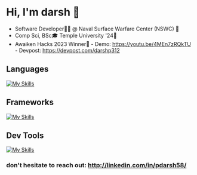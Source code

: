 # Hi, I'm darsh 👋
 *  Software Developer👨‍💻 @ Naval Surface Warfare Center (NSWC) 🏢
 *  Comp Sci, BSc🎓 Temple University '24🦉
 *  Awaiken Hacks 2023 Winner🎉
          - Demo: https://youtu.be/4MEn7zRQkTU
          - Devpost: https://devpost.com/darshp312

## Languages
[![My Skills](https://skillicons.dev/icons?i=python,java,typescript,javascript,cs,cpp,r,c&perline=20)](https://skillicons.dev)

## Frameworks
[![My Skills](https://skillicons.dev/icons?i=pytorch,tensorflow,react,nextjs,nodejs,expressjs,tailwindcss,fastapi,flask&perline=20)](https://skillicons.dev)

## Dev Tools
[![My Skills](https://skillicons.dev/icons?i=aws,azure,git,kali,docker,npm,linux,apple,windows&perline=20)](https://skillicons.dev)

### don't hesitate to reach out: http://linkedin.com/in/pdarsh58/









